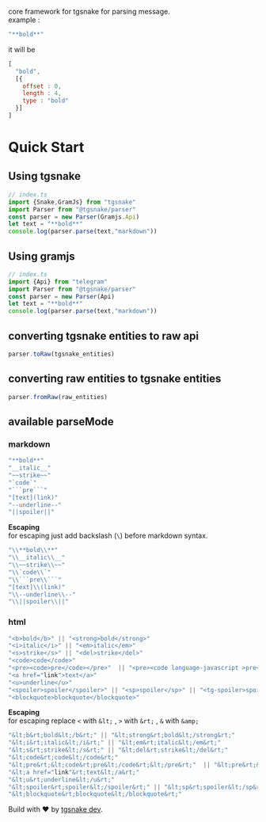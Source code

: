 core framework for tgsnake for parsing message.   
example : 
```js 
"**bold**"
```
it will be  
```js 
[
  "bold",
  [{
    offset : 0,
    length : 4,
    type : "bold"
  }]
]
```
# Quick Start 
## Using tgsnake 
```ts 
// index.ts 
import {Snake,GramJs} from "tgsnake"
import Parser from "@tgsnake/parser"
const parser = new Parser(Gramjs.Api) 
let text = "**bold**"
console.log(parser.parse(text,"markdown"))
```
## Using gramjs 
```ts 
// index.ts 
import {Api} from "telegram"
import Parser from "@tgsnake/parser"
const parser = new Parser(Api) 
let text = "**bold**"
console.log(parser.parse(text,"markdown"))
```
## converting tgsnake entities to raw api
```ts 
parser.toRaw(tgsnake_entities)
```
## converting raw entities to tgsnake entities
```ts 
parser.fromRaw(raw_entities)
```
## available parseMode 
### markdown 
```ts 
"**bold**"
"__italic__"
"~~strike~~"
"`code`" 
"```pre```" 
"[text](link)"
"--underline--" 
"||spoiler||"
```
**Escaping**  
for escaping just add backslash (`\`) before markdown syntax.
```ts
"\\**bold\\**"
"\\__italic\\__"
"\\~~strike\\~~"
"\\`code\\`" 
"\\```pre\\```" 
"[text]\\(link)"
"\\--underline\\--" 
"\\||spoiler\\||"
```
### html 
```ts 
"<b>bold</b>" || "<strong>bold</strong>"
"<i>italic</i>" || "<em>italic</em>"
"<s>strike</s>" || "<del>strike</del>"
"<code>code</code>" 
"<pre><code>pre</code></pre>"  || "<pre><code language-javascript >pre</code></pre>"
"<a href="link">text</a>"
"<u>underline</u>" 
"<spoiler>spoiler</spoiler>" || "<sp>spoiler</sp>" || "<tg-spoiler>spoiler</tg-spoiler>" || '<span class="tg-spoiler">spoiler</span>'
"<blockquote>blockquote</blockquote>"
```
**Escaping**  
for escaping replace `<` with `&lt;` , `>` with `&rt;` , `&` with `&amp;`
```ts 
"&lt;b&rt;bold&lt;/b&rt;" || "&lt;strong&rt;bold&lt;/strong&rt;"
"&lt;i&rt;italic&lt;/i&rt;" || "&lt;em&rt;italic&lt;/em&rt;"
"&lt;s&rt;strike&lt;/s&rt;" || "&lt;del&rt;strike&lt;/del&rt;"
"&lt;code&rt;code&lt;/code&rt;" 
"&lt;pre&rt;&lt;code&rt;pre&lt;/code&rt;&lt;/pre&rt;"  || "&lt;pre&rt;&lt;code language-javascript &rt;pre&lt;/code&rt;&lt;/pre&rt;"
"&lt;a href="link"&rt;text&lt;/a&rt;"
"&lt;u&rt;underline&lt;/u&rt;" 
"&lt;spoiler&rt;spoiler&lt;/spoiler&rt;" || "&lt;sp&rt;spoiler&lt;/sp&rt;" || "&lt;tg-spoiler&rt;spoiler&lt;/tg-spoiler&rt;" || '&lt;span class="tg-spoiler"&rt;spoiler&lt;/span&rt;'
"&lt;blockquote&rt;blockquote&lt;/blockquote&rt;"
```
  
Build with ♥️ by [tgsnake dev](https://t.me/+Fdu8unNApTg3ZGU1).